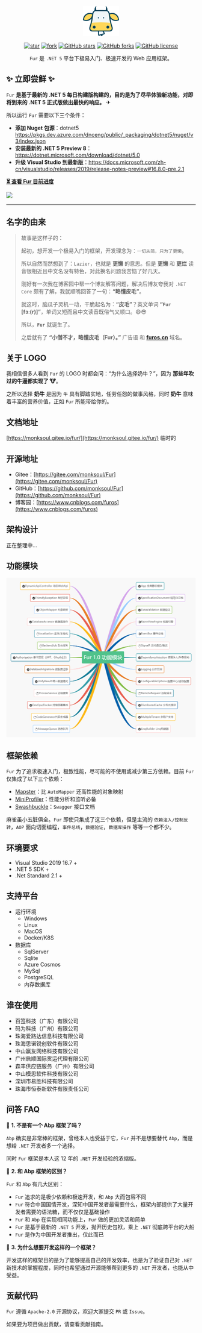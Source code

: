 <p></p>
<p></p>

<p align="center">
<img src="./handbook/static/img/furlogo.png" height="80"/>
</p>

<div align="center">

[![star](https://gitee.com/monksoul/Fur/badge/star.svg?theme=dark)](https://gitee.com/monksoul/Fur/stargazers) [![fork](https://gitee.com/monksoul/Fur/badge/fork.svg?theme=dark)](https://gitee.com/monksoul/Fur/members) [![GitHub stars](https://img.shields.io/github/stars/MonkSoul/Fur?logo=github)](https://github.com/MonkSoul/Fur/stargazers) [![GitHub forks](https://img.shields.io/github/forks/MonkSoul/Fur?logo=github)](https://github.com/MonkSoul/Fur/network) [![GitHub license](https://img.shields.io/github/license/MonkSoul/Fur)](https://github.com/MonkSoul/Fur/blob/alpha/LICENSE)

</div>

<div align="center">

`Fur` 是 `.NET 5` 平台下极易入门、极速开发的 Web 应用框架。

</div>

## ✨ 立即尝鲜 ✨

`Fur` **是基于最新的 .NET 5 每日构建版构建的，目的是为了尽早体验新功能，对即将到来的 .NET 5 正式版做出最快的响应。** ✈

所以运行 `Fur` 需要以下三个条件：

- **添加 Nuget 包源**：dotnet5 https://pkgs.dev.azure.com/dnceng/public/_packaging/dotnet5/nuget/v3/index.json
- **安装最新的 .NET 5 Preview 8**：https://dotnet.microsoft.com/download/dotnet/5.0
- **升级 Visual Studio 到最新版**：https://docs.microsoft.com/zh-cn/visualstudio/releases/2019/release-notes-preview#16.8.0-pre.2.1

**[⏳ 查看 Fur 目前进度](https://gitee.com/monksoul/Fur/board)**

<img src="./handbook/static/img/demo.gif" />

---

## 名字的由来

> 故事是这样子的：
>
> 起初，想开发一个极易入门的框架，开发理念为：`一切从简，只为了更懒`。
>
> 所以自然而然想到了：`Lazier`，也就是 **更懒** 的意思。但是 **更懒** 和 **更烂** 读音很相近且中文名没有特色，对此换名问题我苦恼了好几天。
>
> 刚好有一次我在博客园中帮一个博友解答问题，解决后博友夸我对 `.NET Core` 颇有了解，我就顺嘴回答了一句：**“略懂皮毛”**。
>
> 就这时，脑瓜子灵机一动，干脆起名为：**“皮毛”**？英文单词 **“`Fur` [fɜː(r)]”**，单词又短而且中文读音既俗气又顺口。😄😎
>
> 所以，**`Fur`** 就诞生了。
>
> 之后就有了 **“小僧不才，略懂皮毛（Fur）。”** 广告语 和 **[furos.cn](https://furos.cn)** 域名。

## 关于 LOGO

我相信很多人看到 `Fur` 的 LOGO 时都会问：“为什么选择奶牛？”，因为 **那些年吹过的牛逼都实现了 🐮**。

之所以选择 **奶牛** 是因为 `牛` 具有脚踏实地，任劳任怨的做事风格，同时 **奶牛** 意味着丰富的营养价值，正如 `Fur` 所能带给你的。

## 文档地址

[https://monksoul.gitee.io/fur/](https://monksoul.gitee.io/fur/) 临时的

## 开源地址

- Gitee：[https://gitee.com/monksoul/Fur](https://gitee.com/monksoul/Fur)
- GitHub：[https://github.com/monksoul/Fur](https://github.com/monksoul/Fur)
- 博客园：[https://www.cnblogs.com/furos](https://www.cnblogs.com/furos)

## 架构设计

正在整理中...

## 功能模块

<p align="center">
<img src="./handbook/static/img/furfunctions.png"/>
</p>

## 框架依赖

`Fur` 为了追求极速入门，极致性能，尽可能的不使用或减少第三方依赖。目前 `Fur` 仅集成了以下三个依赖：

- [Mapster](https://github.com/MapsterMapper/Mapster)：比 `AutoMapper` 还高性能的对象映射
- [MiniProfiler](https://github.com/MiniProfiler/dotnet)：性能分析和监听必备
- [Swashbuckle](https://github.com/domaindrivendev/Swashbuckle.AspNetCore)：`Swagger` 接口文档

麻雀虽小五脏俱全。`Fur` 即使只集成了这三个依赖，但是主流的 `依赖注入/控制反转`，`AOP` 面向切面编程，`事件总线`，`数据验证`，`数据库操作` 等等一个都不少。

## 环境要求

- Visual Studio 2019 16.7 +
- .NET 5 SDK +
- .Net Standard 2.1 +

## 支持平台

- 运行环境
  - Windows
  - Linux
  - MacOS
  - Docker/K8S
- 数据库
  - SqlServer
  - Sqlite
  - Azure Cosmos
  - MySql
  - PostgreSQL
  - 内存数据库

## 谁在使用

- 百签科技（广东）有限公司
- 码为科技（广州）有限公司
- 珠海爱路达信息科技有限公司
- 珠海思诺锐创软件有限公司
- 中山赢友网络科技有限公司
- 广州启顺国际货运代理有限公司
- 森丰供应链服务（广州）有限公司
- 中山模思软件科技有限公司
- 深圳市易胜科技有限公司
- 珠海市恒泰新软件有限责任公司

## 问答 FAQ

🥇 **1. 不是有一个 Abp 框架了吗？**

`Abp` 确实是非常棒的框架，曾经本人也受益于它，`Fur` 并不是想要替代 `Abp`，而是想给 `.NET` 开发者多一个选择。

同时 `Fur` 框架是本人这 12 年的 `.NET` 开发经验的浓缩版。

🥈 **2. 和 Abp 框架的区别？**

`Fur` 和 `Abp` 有几大区别：

- `Fur` 追求的是极少依赖和极速开发，和 `Abp` 大而包容不同
- `Fur` 符合中国国情开发，深知中国开发者最需要什么，框架内部提供了大量开发者需要的语法糖，而不仅仅是基础操作
- `Fur` 和 `Abp` 在实现相同功能上，`Fur` 做的更加灵活和简单
- `Fur` 是基于最新的 `.NET 5` 开发，抛开历史包袱，乘上 `.NET` 彻底跨平台的大船
- `Fur` 是作为中国开发者推出，仅此而已

🥉 **3. 为什么想要开发这样的一个框架？**

开发这样的框架目的是为了能够提高自己的开发效率，也是为了验证自己对 `.NET` 新技术的掌握程度，同时也希望通过开源能够帮到更多的 `.NET` 开发者，也能从中受益。

## 贡献代码

`Fur` 遵循 `Apache-2.0` 开源协议，欢迎大家提交 `PR` 或 `Issue`。

如果要为项目做出贡献，请查看贡献指南。

